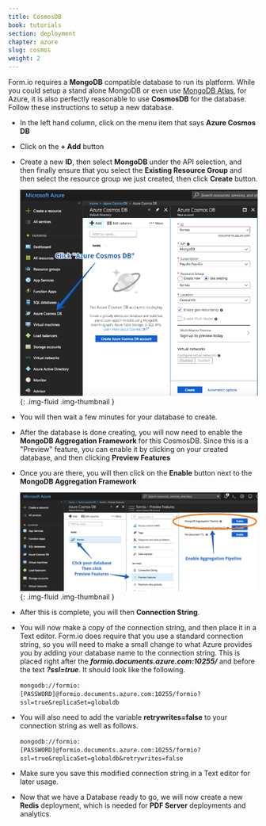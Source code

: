 ```yaml
---
title: CosmosDB
book: tutorials
section: deployment
chapter: azure
slug: cosmos
weight: 2
---
```

Form.io requires a **MongoDB** compatible database to run its platform. While you could setup a stand alone MongoDB or even use [MongoDB Atlas](https://cloud.mongodb.com), for Azure, it is also perfectly reasonable to use **CosmosDB** for the database. Follow these instructions to setup a new database.

 - In the left hand column, click on the menu item that says **Azure Cosmos DB**
 - Click on the **+ Add** button
 - Create a new **ID**, then select **MongoDB** under the API selection, and then finally ensure that you select the **Existing Resource Group** and then select the resource group we just created, then click **Create** button.

   ![](/assets/img/integrations/azure/cosmos-create.png){: .img-fluid .img-thumbnail }

 - You will then wait a few minutes for your database to create.
 - After the database is done creating, you will now need to enable the **MongoDB Aggregation Framework** for this CosmosDB. Since this is a "Preview" feature, you can enable it by clicking on your created database, and then clicking **Preview Features**
 - Once you are there, you will then click on the **Enable** button next to the **MongoDB Aggregation Framework**

   ![](/assets/img/integrations/azure/cosmos-aggregation.png){: .img-fluid .img-thumbnail }

 - After this is complete, you will then **Connection String**.
 - You will now make a copy of the connection string, and then place it in a Text editor. Form.io does require that you use a standard connection string, so you will need to make a small change to what Azure provides you by adding your database name to the connection string. This is placed right after the ***formio.documents.azure.com:10255/*** and before the text ***?ssl=true***. It should look like the following.

   ```mongodb://formio:[PASSWORD]@formio.documents.azure.com:10255/formio?ssl=true&replicaSet=globaldb```

 - You will also need to add the variable **retrywrites=false** to your connection string as well as follows.

    ```mongodb://formio:[PASSWORD]@formio.documents.azure.com:10255/formio?ssl=true&replicaSet=globaldb&retrywrites=false```

 - Make sure you save this modified connection string in a Text editor for later usage.
 - Now that we have a Database ready to go, we will now create a new **Redis** deployment, which is needed for **PDF Server** deployments and analytics.
